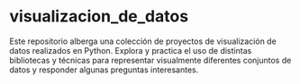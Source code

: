 # visualizacion_de_datos
Este repositorio alberga una colección de proyectos de visualización de datos realizados en Python. Explora y practica el uso de distintas bibliotecas y técnicas para representar visualmente diferentes conjuntos de datos y responder algunas preguntas interesantes.
